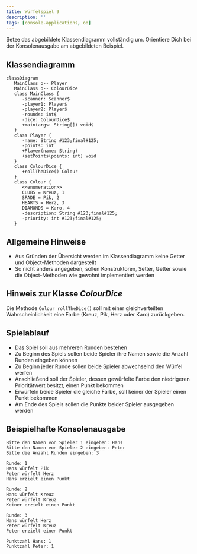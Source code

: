 ```yaml
---
title: Würfelspiel 9
description: ''
tags: [console-applications, oo]
---
```


Setze das abgebildete Klassendiagramm vollständig um. Orientiere Dich bei der
Konsolenausgabe am abgebildeten Beispiel.

## Klassendiagramm

```mermaid
classDiagram
   MainClass o-- Player
   MainClass o-- ColourDice
   class MainClass {
      -scanner: Scanner$
      -player1: Player$
      -player2: Player$
      -rounds: int$
      -dice: ColourDice$
      +main(args: String[]) void$
   }
   class Player {
      -name: String #123;final#125;
      -points: int
      +Player(name: String)
      +setPoints(points: int) void
   }
   class ColourDice {
      +rollTheDice() Colour
   }
   class Colour {
      <<enumeration>>
      CLUBS = Kreuz, 1
      SPADE = Pik, 2
      HEARTS = Herz, 3
      DIAMONDS = Karo, 4
      -description: String #123;final#125;
      -priority: int #123;final#125;
   }
```

## Allgemeine Hinweise

- Aus Gründen der Übersicht werden im Klassendiagramm keine Getter und
  Object-Methoden dargestellt
- So nicht anders angegeben, sollen Konstruktoren, Setter, Getter sowie die
  Object-Methoden wie gewohnt implementiert werden

## Hinweis zur Klasse _ColourDice_

Die Methode `Colour rollTheDice()` soll mit einer gleichverteilten
Wahrscheinlichkeit eine Farbe (Kreuz, Pik, Herz oder Karo) zurückgeben.

## Spielablauf

- Das Spiel soll aus mehreren Runden bestehen
- Zu Beginn des Spiels sollen beide Spieler ihre Namen sowie die Anzahl Runden
  eingeben können
- Zu Beginn jeder Runde sollen beide Spieler abwechselnd den Würfel werfen
- Anschließend soll der Spieler, dessen gewürfelte Farbe den niedrigeren
  Prioritätwert besitzt, einen Punkt bekommen
- Erwürfeln beide Spieler die gleiche Farbe, soll keiner der Spieler einen Punkt
  bekommen
- Am Ende des Spiels sollen die Punkte beider Spieler ausgegeben werden

## Beispielhafte Konsolenausgabe

```console
Bitte den Namen von Spieler 1 eingeben: Hans
Bitte den Namen von Spieler 2 eingeben: Peter
Bitte die Anzahl Runden eingeben: 3

Runde: 1
Hans würfelt Pik
Peter würfelt Herz
Hans erzielt einen Punkt

Runde: 2
Hans würfelt Kreuz
Peter würfelt Kreuz
Keiner erzielt einen Punkt

Runde: 3
Hans würfelt Herz
Peter würfelt Kreuz
Peter erzielt einen Punkt

Punktzahl Hans: 1
Punktzahl Peter: 1
```
